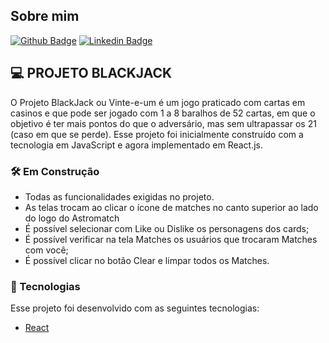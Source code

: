 ## Sobre mim
[![Github Badge](https://img.shields.io/badge/-Github-000?style=flat-square&logo=Github&logoColor=white&link=https://github.com/m-abdias)](https://github.com/m-abdias)
[![Linkedin Badge](https://img.shields.io/badge/-LinkedIn-blue?style=flat-square&logo=Linkedin&logoColor=white&link=https://www.linkedin.com/in/mariana-abdias-gon%C3%A7alves-16101269/)](https://www.linkedin.com/in/mariana-abdias-gon%C3%A7alves-16101269/)

## 💻 PROJETO BLACKJACK
O Projeto BlackJack ou Vinte-e-um é um jogo praticado com cartas em casinos e que pode ser jogado com 1 a 8 baralhos de 52 cartas, em que o objetivo é ter mais pontos do que o adversário, mas sem ultrapassar os 21 (caso em que se perde).
Esse projeto foi inicialmente construído com a tecnologia em JavaScript e agora implementado em React.js.


### 🛠 Em Construção
- Todas as funcionalidades exigidas no projeto.
- As telas trocam ao clicar o ícone de matches no canto superior ao lado do logo do Astromatch
- É possível selecionar com Like ou Dislike os personagens dos cards;
- É possível verificar na tela Matches os usuários que trocaram Matches com você;
- É possível clicar no botão Clear e limpar todos os Matches.


### 🧪 Tecnologias
Esse projeto foi desenvolvido com as seguintes tecnologias:
- [React](https://reactjs.org)

